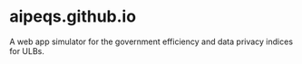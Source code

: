 # aipeqs.github.io
A web app simulator for the government efficiency and data privacy indices for ULBs.
